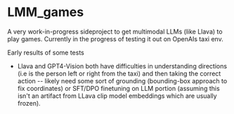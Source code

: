 # LMM_games

A very work-in-progress sideproject to get multimodal LLMs (like Llava) to play games. Currently in the progress of testing it out on OpenAIs taxi env.

Early results of some tests

* Llava and GPT4-Vision both have difficulties in understanding directions (i.e is the person left or right from the taxi) and then taking the correct action -- likely need some sort of grounding (bounding-box approach to fix coordinates) or SFT/DPO finetuning on LLM portion (assuming this isn't an artifact from LLava clip model embeddings which are usually frozen).
